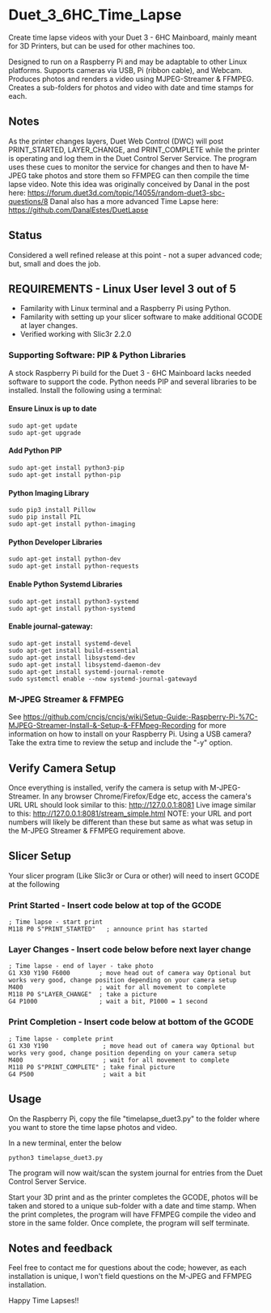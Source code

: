 # Duet_3_6HC_Time_Lapse
Create time lapse videos with your Duet 3 - 6HC Mainboard, mainly meant for 3D Printers, but can be used for other machines too.

Designed to run on a Raspberry Pi and may be adaptable to other Linux platforms. Supports cameras via USB, Pi (ribbon cable), and Webcam. Produces photos and renders a video using MJPEG-Streamer & FFMPEG. Creates a sub-folders for photos and video with date and time stamps for each.

## Notes
As the printer changes layers, Duet Web Control (DWC) will post PRINT_STARTED, LAYER_CHANGE, and PRINT_COMPLETE while the printer is operating and log them in the Duet Control Server Service.  The program uses these cues to monitor the service for changes and then to have M-JPEG take photos and store them so FFMPEG can then compile the time lapse video.  Note this idea was originally conceived by Danal in the post here: https://forum.duet3d.com/topic/14055/random-duet3-sbc-questions/8
Danal also has a more advanced Time Lapse here: https://github.com/DanalEstes/DuetLapse

## Status
Considered a well refined release at this point - not a super advanced code; but, small and does the job.

## REQUIREMENTS - Linux User level 3 out of 5
* Familarity with Linux  terminal and a Raspberry Pi using Python.
* Familarity with setting up your slicer software to make additional GCODE at layer changes.
* Verified working with Slic3r 2.2.0

### Supporting Software: PIP & Python Libraries
A stock Raspberry Pi build for the Duet 3 - 6HC Mainboard lacks needed software to support the code.  Python needs PIP and several libraries to be installed. Install the following using a terminal:

#### Ensure Linux is up to date
```
sudo apt-get update
sudo apt-get upgrade
```

#### Add Python PIP 
```
sudo apt-get install python3-pip
sudo apt-get install python-pip
```

#### Python Imaging Library
```
sudo pip3 install Pillow
sudo pip install PIL 
sudo apt-get install python-imaging
```

#### Python Developer Libraries
```
sudo apt-get install python-dev
sudo apt-get install python-requests
```

#### Enable Python Systemd Libraries
```
sudo apt-get install python3-systemd
sudo apt-get install python-systemd
```

#### Enable journal-gateway:
```
sudo apt-get install systemd-devel
sudo apt-get install build-essential
sudo apt-get install libsystemd-dev
sudo apt-get install libsystemd-daemon-dev
sudo apt-get install systemd-journal-remote
sudo systemctl enable --now systemd-journal-gatewayd
```
 
### M-JPEG Streamer & FFMPEG
See https://github.com/cncjs/cncjs/wiki/Setup-Guide:-Raspberry-Pi-%7C-MJPEG-Streamer-Install-&-Setup-&-FFMpeg-Recording for more information on how to install on your Raspberry Pi.  Using a USB camera? Take the extra time to review the setup and include the "-y" option.

## Verify Camera Setup
Once everything is installed, verify the camera is setup with M-JPEG-Streamer.
In any browser Chrome/Firefox/Edge etc, access the camera's URL
URL should look similar to this:
http://127.0.0.1:8081
Live image similar to this:
http://127.0.0.1:8081/stream_simple.html
NOTE: your URL and port numbers will likely be different than these but same as what was setup in the M-JPEG Streamer & FFMPEG requirement above.

## Slicer Setup
Your slicer program (Like Slic3r or Cura or other) will need to insert GCODE at the following

### Print Started - Insert code below at top of the GCODE
```
; Time lapse - start print
M118 P0 S"PRINT_STARTED"   ; announce print has started
```

### Layer Changes - Insert code below before next layer change
```
; Time lapse - end of layer - take photo 
G1 X30 Y190 F6000        ; move head out of camera way Optional but works very good, change position depending on your camera setup
M400                     ; wait for all movement to complete
M118 P0 S"LAYER_CHANGE"  ; take a picture
G4 P1000                 ; wait a bit, P1000 = 1 second
```

### Print Completion - Insert code below at bottom of the GCODE
```
; Time lapse - complete print
G1 X30 Y190               ; move head out of camera way Optional but works very good, change position depending on your camera setup
M400                      ; wait for all movement to complete
M118 P0 S"PRINT_COMPLETE" ; take final picture
G4 P500                   ; wait a bit
```

## Usage

On the Raspberry Pi, copy the file "timelapse_duet3.py" to the folder where you want to store the time lapse photos and video. 

In a new terminal, enter the below
```
python3 timelapse_duet3.py
```
The program will now wait/scan the system journal for entries from the Duet Control Server Service.

Start your 3D print and as the printer completes the GCODE, photos will be taken and stored to a unique sub-folder with a date and time stamp.
When the print completes, the program will have FFMPEG compile the video and store in the same folder.  Once complete, the program will self terminate.

## Notes and feedback

Feel free to contact me for questions about the code; however, as each installation is unique, I won't field questions on the M-JPEG and FFMPEG installation.

Happy Time Lapses!!
